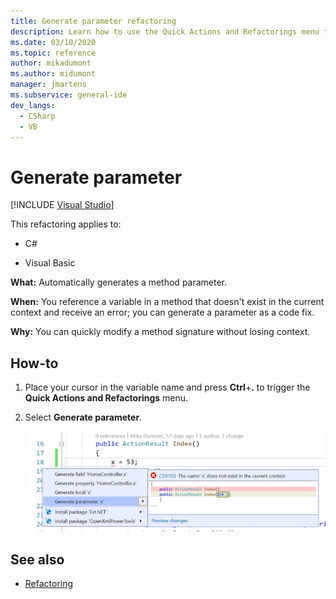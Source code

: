 ```yaml
---
title: Generate parameter refactoring
description: Learn how to use the Quick Actions and Refactorings menu to automatically generate a method parameter.
ms.date: 03/10/2020
ms.topic: reference
author: mikadumont
ms.author: midumont
manager: jmartens
ms.subservice: general-ide
dev_langs:
  - CSharp
  - VB
---
```

# Generate parameter

 [!INCLUDE [Visual Studio](~/includes/applies-to-version/vs-windows-only.md)]

This refactoring applies to:

- C#

- Visual Basic

**What:** Automatically generates a method parameter.

**When:** You reference a variable in a method that doesn't exist in the current context and receive an error; you can generate a parameter as a code fix. 

**Why:** You can quickly modify a method signature without losing context.

## How-to

1. Place your cursor in the variable name and press **Ctrl**+**.** to trigger the **Quick Actions and Refactorings** menu.
1. Select **Generate parameter**.

   ![Generate parameter](media/generate-parameter.png) 

## See also

- [Refactoring](../refactoring-in-visual-studio.md)
